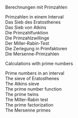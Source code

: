 Berechnungen mit Primzahlen

Primzahlen in einem Interval   
Das Sieb des Eratosthenes    
Das Sieb von Atkins   
Die Primzahlfunktion   
Die Primzahlzwillinge   
Der Miller-Rabin-Test   
Die Zerlegung in Primfaktoren   
Die Mersenne-Primzahlen

Calculations with prime numbers

Prime numbers in an interval   
The sieve of Eratosthenes   
The Atkins sieve   
The prime number function   
The prime twins   
The Miller-Rabin test   
The prime factorization   
The Mersenne primes   
